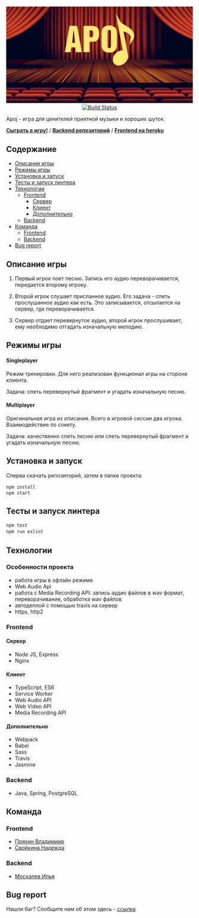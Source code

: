 <div align="center">

  ![Logo](assets/apoj.gif)  [![Build Status](https://travis-ci.org/frontend-park-mail-ru/2017_2_ToP.svg?branch=develop)](https://travis-ci.org/frontend-park-mail-ru/2017_2_ToP)
</div>

Apoj - игра для ценителей приятной музыки и хороших шуток. 

[**Сыграть в игру!**](apoj.me) / [**Backend репозиторий**](https://github.com/ToP-developers/Apoj-backend) / [**Frontend на heroku**](https://gametes.herokuapp.com)

## Содержание
* [Описание игры](#description)
* [Режимы игры](#modes)
* [Установка и запуск](#install)
* [Тесты и запуск линтера](#tests)
* [Технологии](#devstack)
  * [Frontend](#devstackfront)
    + [Сервер](#devstackfrontserver)
    + [Клиент](#devstackfrontclient)
    + [Дополнительно](#devstackfronttools)
  * [Backend](#devstackback)
* [Команда](#team)
  * [Frontend](#frontend)
  * [Backend](#backend)
* [Bug report](#bugreport)

<a name="description"></a>
## Описание игры
1. Первый игрок поет песню. Запись его аудио переворачивается, передается второму игроку. 

2. Второй игрок слушает присланное аудио. Его задача - спеть прослушанное аудио как есть. Это записывается, отсылается на сервер, где переворачивается. 
 
3. Сервер отдает перевернутое аудио, второй игрок прослушивает, ему необходимо отгадать изначальную мелодию. 

<a name="modes"></a>
## Режимы игры
#### Singleplayer
Режим тренировки. Для него реализован функционал игры на стороне клиента.  

Задача: спеть перевернутый фрагмент и угадать изначальную песню. 


#### Multiplayer
Оригинальная игра из описания. Всего в игровой сессии два игрока. Взаимодействие по сокету. 

Задача: качественно спеть песню или спеть перевернутый фрагмент и угадать изначальную песню. 


<a name="install"></a>
## Установка и запуск

Сперва скачать репозиторий, затем в папке проекта:

```
npm install
npm start
```
<a name="tests"></a>
## Тесты и запуск линтера

```sh
npm test
npm run eslint
```

<a name="devstack"></a>
## Технологии
<a name="devstackfrontserver"></a>
### Особенности проекта

- работа игры в офлайн режиме
- Web Audio Api
- работа с Media Recording API: запись аудио файлов в wav формат, переворачивание, обработка wav файлов
- автодеплой с помощью travis на сервер
- https, http2 

<a name="devstackfront"></a>
### Frontend

<a name="devstackfrontserver"></a>
#### Сервер

- Node JS, Express
- Nginx

<a name="devstackfrontclient"></a>
#### Клиент
- TypeScript, ES6
- Service Worker
- Web Audio API
- Web Video API
- Media Recording API

<a name="devstackfronttools"></a>
#### Дополнительно

- Webpack
- Babel
- Sass
- Travis
- Jasmine

<a name="devstackback"></a>
### Backend

- Java, Spring, PostgreSQL

<a name="team"></a>
## Команда
<a name="frontend"></a>
### Frontend
  * [Пряхин Владимиир](http://github.com/pryahin)
  * [Свойкина Надежда](http://github.com/couatl)
  
<a name="backend"></a>
### Backend
  * [Москалев Илья](http://github.com/ilyamoskalev)


<a name="bugreport"></a>
## Bug report
Нашли баг? Сообщите нам об этом здесь - [ссылка](https://github.com/frontend-park-mail-ru/2017_2_ToP/issues)